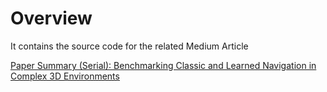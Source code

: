 
# Overview 

It contains the source code for the related Medium Article 

[Paper Summary (Serial): Benchmarking Classic and Learned Navigation in Complex 3D Environments](https://medium.com/@nicolabernini_63880/paper-summary-serial-benchmarking-classic-and-learned-navigation-in-complex-3d-environments-bea85bfff5b0)




